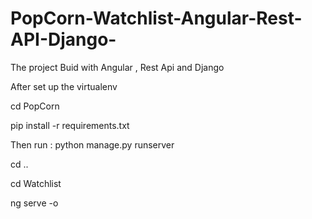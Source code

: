 # PopCorn-Watchlist-Angular-Rest-API-Django-
The project Buid with Angular , Rest Api and Django


After set up the virtualenv

cd PopCorn

pip install -r requirements.txt

Then run : python manage.py runserver 

cd ..

cd Watchlist 

ng serve -o
